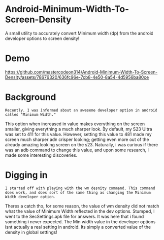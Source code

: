 # Android-Minimum-Width-To-Screen-Density
A small utility to accurately convert Minimum width (dp) from the android developer options to screen density!

# Demo
https://github.com/mastercodeon314/Android-Minimum-Width-To-Screen-Density/assets/78676320/636fc96e-7cb8-4e50-8a54-4d5956ba80ce

# Background
	Recently, I was informed about an awesome developer option in android called "Minimum Width."
This option when increased in value makes everything on the screen smaller, giving everything a much sharper look. By default, my S23 Ultra was set to 411 for this value.
However, setting this value to 481 made my screen much sharper adn crisper looking; getting even more out of the already amazing looking screen on the s23.
Naturally, i was curious if there was an adb command to change this value, and upon some research, I made some interesting discoveries. 

# Digging in
	I started off with playing with the wm desnity command. This command does work, and does sort of the same thing as changing the Minimum Width developer option.
Theres a catch tho, for some reason, the value of wm density did not match what the value of Minimum Width reflected in the dev options. Stumped, I went to the SecSettings.apk file for answers. 
It was here that i found something i never expected. The Min width value in the developer options isnt actually a real setting in android. Its simply a converted value of the density in global settings!
